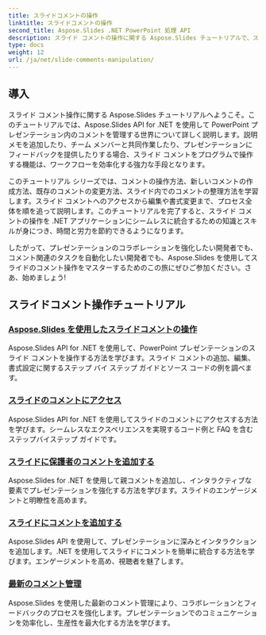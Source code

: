 ```yaml
---
title: スライドコメントの操作
linktitle: スライドコメントの操作
second_title: Aspose.Slides .NET PowerPoint 処理 API
description: スライド コメントの操作に関する Aspose.Slides チュートリアルで、スライド操作スキルを強化します。.NET を使用して、PowerPoint プレゼンテーションでプログラムによってコメントを追加、編集、管理する方法を学習します。
type: docs
weight: 12
url: /ja/net/slide-comments-manipulation/
---
```


## 導入

スライド コメント操作に関する Aspose.Slides チュートリアルへようこそ。このチュートリアルでは、Aspose.Slides API for .NET を使用して PowerPoint プレゼンテーション内のコメントを管理する世界について詳しく説明します。説明メモを追加したり、チーム メンバーと共同作業したり、プレゼンテーションにフィードバックを提供したりする場合、スライド コメントをプログラムで操作する機能は、ワークフローを効率化する強力な手段となります。

このチュートリアル シリーズでは、コメントの操作方法、新しいコメントの作成方法、既存のコメントの変更方法、スライド内でのコメントの整理方法を学習します。スライド コメントへのアクセスから編集や書式変更まで、プロセス全体を順を追って説明します。このチュートリアルを完了すると、スライド コメントの操作を .NET アプリケーションにシームレスに統合するための知識とスキルが身につき、時間と労力を節約できるようになります。

したがって、プレゼンテーションのコラボレーションを強化したい開発者でも、コメント関連のタスクを自動化したい開発者でも、Aspose.Slides を使用してスライドのコメント操作をマスターするためのこの旅にぜひご参加ください。さあ、始めましょう!

## スライドコメント操作チュートリアル
### [Aspose.Slides を使用したスライドコメントの操作](./slide-comments-manipulation/)
Aspose.Slides API for .NET を使用して、PowerPoint プレゼンテーションのスライド コメントを操作する方法を学びます。スライド コメントの追加、編集、書式設定に関するステップ バイ ステップ ガイドとソース コードの例を調べます。 
### [スライドのコメントにアクセス](./access-slide-comments/)
Aspose.Slides API for .NET を使用してスライドのコメントにアクセスする方法を学びます。シームレスなエクスペリエンスを実現するコード例と FAQ を含むステップバイステップ ガイドです。
### [スライドに保護者のコメントを追加する](./add-parent-comments/)
Aspose.Slides for .NET を使用して親コメントを追加し、インタラクティブな要素でプレゼンテーションを強化する方法を学びます。スライドのエンゲージメントと明瞭性を高めます。
### [スライドにコメントを追加する](./add-slide-comments/)
Aspose.Slides API を使用して、プレゼンテーションに深みとインタラクションを追加します。.NET を使用してスライドにコメントを簡単に統合する方法を学びます。エンゲージメントを高め、視聴者を魅了します。
### [最新のコメント管理](./modern-comments/)
Aspose.Slides を使用した最新のコメント管理により、コラボレーションとフィードバックのプロセスを強化します。プレゼンテーションでのコミュニケーションを効率化し、生産性を最大化する方法を学びます。